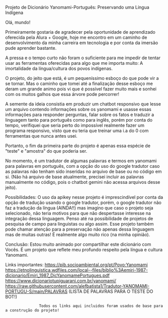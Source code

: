 Projeto de Dicionário Yanomami-Português: Preservando uma Língua Indígena

Olá, mundo!

Primeiramente gostaria de agradecer pela oportunidade de aprendizado oferecida pela Alura + Google, hoje me encontro em um caminho de desenvolvimento da minha carreira em tecnologia e por conta da imersão pude aprender bastante.

A pressa e o tempo curto não foram o suficiente para me impedir de tentar usar as ferramentas oferecidas para algo que me importa muito: A imortalidade da língua/cultura dos povos indígenas.

O projeto, do jeito que está, é um pequeníssimo esboço do que pode vir a se tornar. Mas o caminho que tomei até a finalização desse esboço me deram um grande animo pois vi que é possível fazer muito mais e sonhei com os muitos galhos que essa árvore pode percorrer!

A semente da ideia consistia em produzir um chatbot responsivo que lesse um arquivo contendo informações sobre os yanomami e usasse essas informações para responder perguntas, falar sobre os fatos e traduzir a linguagem tanto para português como para inglês, porém por conta do tempo, verifiquei que seria perto do impossível realmente fazer um programa responsivo, visto que eu teria que treinar uma i.a do 0 com ferramentas que nunca antes usei.

Portanto, o fim da primeira parte do projeto é apenas essa espécie de "teste" e "amostra" do que poderia ser.

No momento, é um tradutor de algumas palavras e termos em yanomami para palavras em português, com a opção do uso do google tradutor caso as palavras não tenham sido inseridas no arquivo de base ou no código em si. (Não há arquivo de base atualmente, precisei incluir as palavras manualmente no código, pois o chatbot gemini não acessa arquivos desse jeito).

Possibilidades: O uso da apikey nesse projeto é imprescindível por conta da opção de tradução usando o google tradutor, porém, o google tradutor não faz a tradução da língua (AINDA!!) mas imagino que caso o projeto seja selecionado, não teria motivos para que não despertasse interesse na integração dessa linguagem. Penso até na possibilidade de projetos de pesquisa de campo para linguistas ou algo assim. Esse projeto também pode chamar atenção para a preservação não apenas dessa linguagem mas de muitas outras! É realmente algo muito rico (na minha opinião).

Conclusão: Estou muito animado por compartilhar este dicionário com Vocês. É um projeto que reflete meu profundo respeito pela língua e cultura Yanomami.

Links importantes: https://pib.socioambiental.org/pt/Povo:Yanomami
                   https://etnolinguistica.wdfiles.com/local--files/biblio%3Aemiri-1987-dicionario/Emiri_1987_DicYanomamePortugues.pdf
                   https://www.dicionariotupiguarani.com.br/yanomami/
                   https://raw.githubusercontent.com/alefbatista1/Tradutor-YANOMAMI-PORTUGU-S/main/PALAVRAS (LISTA DE PALAVRAS PARA O TESTE DO BOT!)

                   Todos os links aqui incluidos foram usados de base para a construção do projeto!
